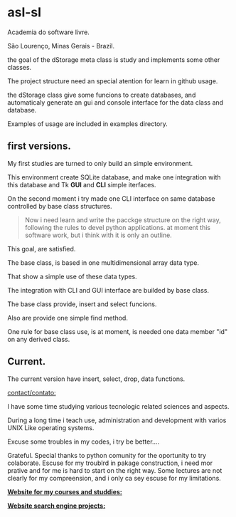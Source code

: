 # asl-sl

Academia do software livre.

São Lourenço, Minas Gerais - Brazil.


the goal of the dStorage meta class is study and implements some other classes.

The project structure need an special atention for learn in github usage.

the dStorage class give some funcions to create databases, and automaticaly
generate an gui and console interface for the data class and database.

Examples of usage are included in examples directory.

## first versions.

My first studies are turned to only build an simple environment.

This environment create SQLite database, and make one integration with this database and Tk **GUI** and __CLI__ simple iterfaces.

On the second moment i try made one CLI interface on same database controlled by base class structures.

> Now i need learn and write the pacckge structure on the right way, following the rules to 
> devel python applications. at moment this software work, but i think with it is only an 
> outline.


This goal, are satisfied.

The base class, is based in one multidimensional array data type.

That show a simple use of these data types.

The integration with CLI and GUI interface are builded by base class.

The base class provide, insert and select funcions.

Also are provide one simple find method.

One rule for base class use, is at moment, is needed one data member "id" on any derived class.

## Current.

The current version have insert, select, drop, data functions.

[contact/contato:](mailto:feraleomg@gmail.com)

I have some time studying various tecnologic related sciences and aspects.

During a long time i teach use, administration and development with varios UNIX Like operating systems.

Excuse some troubles in my codes, i try be better....

Grateful.
Special thanks to python comunity for the oportunity to try colaborate.
Escuse for my troublrd in pakage construction, i need mor prative and for me is hard to start on the right way. Some lectures are not clearly for my compreension, and i only ca sey escuse for my limitations.


[**Website for my courses and studdies:**](http://www.asl-sl.com.br)


[**Website search engine projects:**](http://magicbyte.tec.br:8888/)


